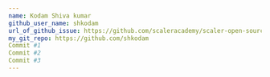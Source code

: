 ```yaml
---
name: Kodam Shiva kumar
github_user_name: shkodam
url_of_github_issue: https://github.com/scaleracademy/scaler-open-source-september-challenge/issues/295
my_git_repo: https://github.com/shkodam
Commit #1
Commit #2
Commit #3
---
```

